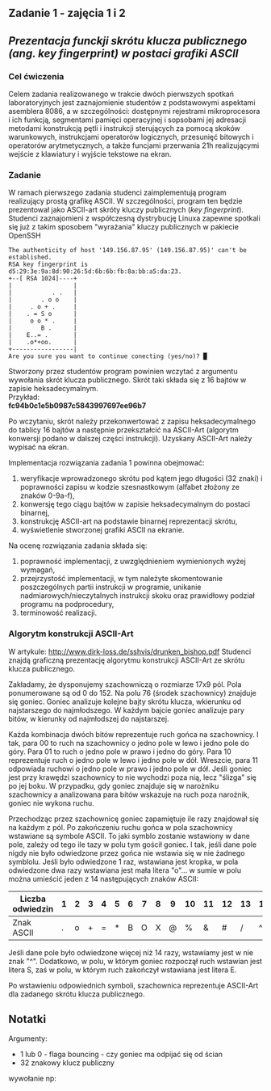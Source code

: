 ## Zadanie 1 - zajęcia 1 i 2
## _Prezentacja funckji skrótu klucza publicznego (ang. key fingerprint) w postaci grafiki ASCII_

### Cel ćwiczenia

Celem zadania realizowanego w trakcie dwóch pierwszych spotkań laboratoryjnych jest zaznajomienie studentów z podstawowymi aspektami asemblera 8086, a w szczególności: dostępnymi rejestrami mikroprocesora i ich funkcją, segmentami pamięci operacyjnej i sopsobami jej adresacji metodami konstrukcją pętli i instrukcji sterujących za pomocą skoków warunkowych, instrukcjami operatorów logicznych, przesunięć bitowych i operatorów arytmetycznych, a także funcjami przerwania 21h realizującymi wejście z klawiatury i wyjście tekstowe na ekran.

### Zadanie

W ramach pierwszego zadania studenci zaimplementują program realizujący prostą grafikę ASCII. W szczególności, program ten będzie prezentował jako ASCII-art skróty kluczy publicznych (_key fingerprint_). Studenci zaznajomieni z współczesną dystrybucję Linuxa zapewne spotkali się już z takim sposobem "wyrażania" kluczy publicznych w pakiecie OpenSSH

```
The authenticity of host '149.156.87.95' (149.156.87.95)' can't be established. 
RSA key fingerprint is d5:29:3e:9a:8d:90:26:5d:6b:6b:fb:8a:bb:a5:da:23.
+--[ RSA 1024]----+
|                 |
|           . .   |
|        . o o    |  
|     . o + .     |
|    . = S o      |
|     o o * .     |
|        B .      |
|    E..= .       |
|    .o*+oo.      |
+-----------------|
Are you sure you want to continue conecting (yes/no)? █
```

Stworzony przez studentów program powinien wczytać z argumentu wywołania skrót klucza publicznego. Skrót taki składa się z 16 bajtów w zapisie heksadecymalnym.  
Przykład:  
**fc94b0c1e5b0987c5843997697ee96b7**

Po wczytaniu, skrót należy przekonwertować z zapisu heksadecymalnego do tablicy 16 bajtów a następnie przekształcić na ASCII-Art (algorytm konwersji podano w dalszej części instrukcji). Uzyskany ASCII-Art należy wypisać na ekran.

Implementacja rozwiązania zadania 1 powinna obejmować:
1. weryfikacje wprowadzonego skrótu pod kątem jego długości (32 znaki) i poprawności zapisu w kodzie szesnastkowym (alfabet złożony ze znaków 0-9a-f),
2. konwersję tego ciągu bajtów w zapisie heksadecymalnym do postaci binarnej,
3. konstrukcję ASCII-art na podstawie binarnej reprezentacji skrótu,
4. wyświetlenie stworzonej grafiki ASCII na ekranie.

Na ocenę rozwiązania zadania składa się:
1. poprawność implementacji, z uwzględnieniem wymienionych wyżej wymagań,
2. przejrzystość implementacji, w tym należyte skomentowanie poszczególnych partii instrukcji w programie, unikanie nadmiarowych/nieczytalnych instrukcji skoku oraz prawidłowy podział programu na podprocedury,
3. terminowość realizacji.

### Algorytm konstrukcji ASCII-Art

W artykule: http://www.dirk-loss.de/sshvis/drunken_bishop.pdf Studenci znajdą graficzną prezentację algorytmu konstrukcji ASCII-Art ze skrótu klucza publicznego.

Zakładamy, że dysponujemy szachowniczą o rozmiarze 17x9 pól. Pola ponumerowane są od 0 do 152. Na polu 76 (środek szachownicy) znajduje się goniec. Goniec analizuje kolejne bajty skrótu klucza, wkierunku od najstarszego do najmłodszego. W każdym bajcie goniec analizuje pary bitów, w kierunky od najmłodszej do najstarszej.

Każda kombinacja dwóch bitów reprezentuje ruch gońca na szachownicy. I tak, para 00 to ruch na szachownicy o jedno pole w lewo i jedno pole do góry. Para 01 to ruch o jedno pole w prawo i jedno do góry. Para 10 reprezentuje ruch o jedno pole w lewo i jedno pole w dół. Wreszcie, para 11 odpowiada ruchowi o jedno pole w prawo i jedno pole w dół. Jeśli goniec jest przy krawędzi szachownicy to nie wychodzi poza nią, lecz "ślizga" się po jej boku. W przypadku, gdy goniec znajduje się w narożniku szachownicy a analizowana para bitów wskazuje na ruch poza narożnik, goniec nie wykona ruchu.

Przechodząc przez szachownicę goniec zapamiętuje ile razy znajdował się na każdym z pól. Po zakończeniu ruchu gońca w pola szachownicy wstawiane są symbole ASCII. To jaki symblo zostanie wstawiony w dane pole, zależy od tego ile tazy w polu tym gościł goniec. I tak, jeśli dane pole nigdy nie było odwiedzone przez gońca nie wstawia się w nie żadnego symblolu. Jeśli było odwiedzone 1 raz, wstawiana jest kropka, w pola odwiedzone dwa razy wstawiana jest mała litera "o"... w sumie w polu można umieścić jeden z 14 następujących znaków ASCII:

| Liczba odwiedzin |1|2|3|4|5 |6|7|8|9|10|11|12|13|14|
|------------------|-|-|-|-|--|-|-|-|-|--|--|--|--|--|
| Znak ASCII       |.|o|+|=|\*|B|O|X|@|% |& |# |/ |^ |

Jeśli dane pole było odwiedzone więcej niż 14 razy, wstawiamy jest w nie znak "^". Dodatkowo, w polu, w którym goniec rozpoczął ruch wstawian jest litera S, zaś w polu, w którym ruch zakończył wstawiana jest litera E.

Po wstawieniu odpowiednich symboli, szachownica reprezentuje ASCII-Art dla zadanego skrótu klucza publicznego.

## Notatki

Argumenty:
- 1 lub 0 - flaga bouncing - czy goniec ma odpijać się od ścian
- 32 znakowy klucz publiczny

wywołanie np:  
```fingerprint 0 fc94b0c1e5b0987c5843997697ee96b7
